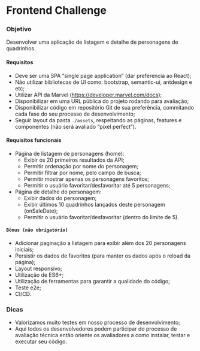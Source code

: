# Frontend Challenge

### Objetivo

Desenvolver uma aplicação de listagem e detalhe de personagens de quadrinhos.

#### Requisitos

- Deve ser uma SPA “single page application” (dar preferencia ao React);
- Não utilizar bibliotecas de UI como: bootstrap, semantic-ui, antdesign e etc;
- Utilizar API da Marvel (https://developer.marvel.com/docs);
- Disponibilizar em uma URL pública do projeto rodando para avaliação;
- Disponibilizar código em repositório Git de sua preferência, commitando cada fase do seu processo de desenvolvimento;
- Seguir layout da pasta `./assets`, respeitando as páginas, features e componentes (não será avaliado “pixel perfect”).

#### Requisitos funcionais

- Página de listagem de personagens (home):
  - Exibir os 20 primeiros resultados da API;
  - Permitir ordenação por nome do personagem;
  - Permitir filtrar por nome, pelo campo de busca;
  - Permitir mostrar apenas os personagens favoritos;
  - Permitir o usuário favoritar/desfavoritar até 5 personagens;
- Página de detalhe do personagem:
  - Exibir dados do personagem;
  - Exibir últimos 10 quadrinhos lançados deste personagem (onSaleDate);
  - Permitir o usuário favoritar/desfavoritar (dentro do limite de 5).

#### `Bônus (não obrigatório)`

- Adicionar paginação a listagem para exibir além dos 20 personagens iniciais;
- Persistir os dados de favoritos (para manter os dados após o reload da página);
- Layout responsivo;
- Utilização de ES6+;
- Utilização de ferramentas para garantir a qualidade do código;
- Teste e2e;
- CI/CD.

### Dicas

- Valorizamos muito testes em nosso processo de desenvolvimento;
- Aqui todos os desenvolvedores podem participar do processo de avaliação técnica então oriente os avaliadores a como instalar, testar e executar seu código.

<br/>
<br/>

